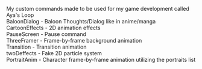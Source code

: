 My custom commands made to be used for my game development called Aya's Loop  
BaloonDialog -  Baloon Thoughts/Dialog like in anime/manga  
CartoonEffects - 2D animation effects  
PauseScreen - Pause command  
ThreeFramer - Frame-by-frame background animation  
Transition - Transition animation  
twoDeffects - Fake 2D particle system  
PortraitAnim - Character frame-by-frame animation utilizing the portraits list  
